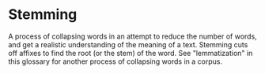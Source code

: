 # Stemming

A process of collapsing words in an attempt to reduce the number of words, and get a realistic understanding of the meaning of a text. Stemming cuts off affixes to find the root (or the stem) of the word. See "lemmatization" in this glossary for another process of collapsing words in a corpus.